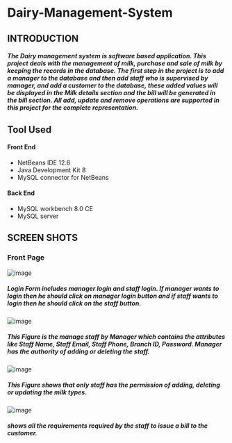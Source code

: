 # Dairy-Management-System
## INTRODUCTION
##### The Dairy management system is software based application. This project deals with the management of milk, purchase and sale of milk by keeping the records in the database. The first step in the project is to add a manager to the database and then add staff who is supervised by manager, and add a customer to the database, these added values will be displayed in the Milk details section and the bill will be generated in the bill section. All add, update and remove operations are supported in this project for the complete representation.


## Tool Used
#### Front End
- NetBeans IDE 12.6 
- Java Development Kit 8 
- MySQL connector for NetBeans 

#### Back End
- MySQL workbench 8.0 CE
- MySQL server


## SCREEN SHOTS
### Front Page
![image](https://user-images.githubusercontent.com/98821434/164015334-23c21d77-4a59-4d22-92ef-08c39c4c06e6.png)
##### Login Form includes manager login and staff login. If manager wants to login then he should click on manager login button and if staff wants to login then he should click on the staff button.


![image](https://user-images.githubusercontent.com/98821434/164015406-9844ddc8-a4aa-4bd2-8eda-263297dc47d8.png)
##### This Figure is the manage staff by Manager which contains the attributes like Staff Name, Staff Email, Staff Phone, Branch ID, Password. Manager has the authority of adding or deleting the staff.

![image](https://user-images.githubusercontent.com/98821434/164015444-fc628f97-5766-47da-a636-20f0f312cd95.png)
##### This Figure shows that only staff has the permission of adding, deleting or updating the milk types.

![image](https://user-images.githubusercontent.com/98821434/164015468-fd3704c6-48a7-4e5b-ac12-62831178121b.png)
##### shows all the requirements required by the staff to issue a bill to the customer.


